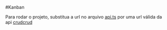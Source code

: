 #Kanban

Para rodar o projeto, substitua a url no arquivo [api.ts](/kanban/src/constants/api.ts) por uma url válida da api [crudcrud](https://crudcrud.com/)
